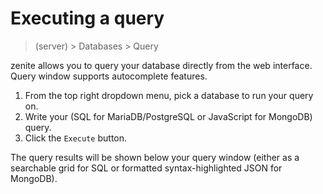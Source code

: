 # Executing a query

> (server) > Databases > Query

zenite allows you to query your database directly from the web interface. Query window supports autocomplete features.

1. From the top right dropdown menu, pick a database to run your query on.
2. Write your (SQL for MariaDB/PostgreSQL or JavaScript for MongoDB) query.
3. Click the `Execute` button.

The query results will be shown below your query window (either as a searchable grid for SQL or formatted syntax-highlighted JSON for MongoDB).